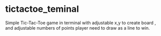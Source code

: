 # tictactoe_teminal
Simple Tic-Tac-Toe game in terminal with adjustable x,y to create board , and adjustable numbers of points player need to draw as a line to win.

